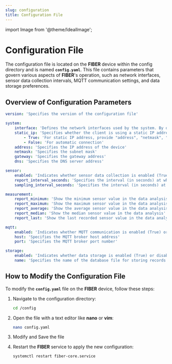 ```yaml
---
slug: configuration
title: Configuration File
---
```

import Image from '@theme/IdealImage';

# Configuration File

The configuration file is located on the **FIBER** device within the config directory and is named **`config.yaml`**. This file contains parameters that govern various aspects of **FIBER**'s operation, such as network interfaces, sensor data collection intervals, MQTT communication settings, and data storage preferences.

## Overview of Configuration Parameters

```yaml
version: 'Specifies the version of the configuration file'

system:
    interface: 'Defines the network interfaces used by the system. By default, it includes both "end0" and "eth0" interfaces'
    static_ip: 'Specifies whether the client is using a static IP address'
        - True: 'For static IP address, provide "address", "netmask", "gateway", "dns"'
        - False: 'For automatic connection'
    address: 'Specifies the IP address of the device'
    netmask: 'Specifies the subnet mask'
    gateway: 'Specifies the gateway address'
    dns: 'Specifies the DNS server address'

sensor:
    enabled: 'Indicates whether sensor data collection is enabled (True) or disabled (False)'
    report_interval_seconds: 'Specifies the interval (in seconds) at which sensor data is reported'
    sampling_interval_seconds: 'Specifies the interval (in seconds) at which sensor data is sampled'

measurement:
    report_minimum: 'Show the minimum sensor value in the data analysis'
    report_maximum: 'Show the maximum sensor value in the data analysis'
    report_average: 'Show the average sensor value in the data analysis'
    report_median: 'Show the median sensor value in the data analysis'
    report_last: 'Show the last recorded sensor value in the data analysis'

mqtt:
    enabled: 'Indicates whether MQTT communication is enabled (True) or disabled (False)'
    host: 'Specifies the MQTT broker host address'
    port: 'Specifies the MQTT broker port number'

storage:
    enabled: 'Indicates whether data storage is enabled (True) or disabled (False)'
    name: 'Specifies the name of the database file for storing records'
```

## How to Modify the Configuration File

To modify the **`config.yaml`** file on the **FIBER** device, follow these steps:

1. Navigate to the configuration directory:

    ```bash
    cd /config
    ```

2. Open the file with a text editor like **nano** or **vim**:

    ```bash
    nano config.yaml
    ```

3. Modify and Save the file

4. Restart the **FIBER** service to apply the new configuration:

    ```bash
    systemctl restart fiber-core.service
    ```
